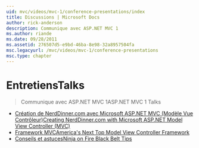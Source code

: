 ```yaml
---
uid: mvc/videos/mvc-1/conference-presentations/index
title: Discussions | Microsoft Docs
author: rick-anderson
description: Communique avec ASP.NET MVC 1
ms.author: riande
ms.date: 09/28/2011
ms.assetid: 276507d5-e9bd-46ba-8e98-32a8957504fa
msc.legacyurl: /mvc/videos/mvc-1/conference-presentations
msc.type: chapter
---
```

<a name="talks"></a><span data-ttu-id="570b9-103">Entretiens</span><span class="sxs-lookup"><span data-stu-id="570b9-103">Talks</span></span>
====================
> <span data-ttu-id="570b9-104">Communique avec ASP.NET MVC 1</span><span class="sxs-lookup"><span data-stu-id="570b9-104">ASP.NET MVC 1 Talks</span></span>


- [<span data-ttu-id="570b9-105">Création de NerdDinner.com avec Microsoft ASP.NET MVC (Modèle Vue Contrôleur)</span><span class="sxs-lookup"><span data-stu-id="570b9-105">Creating NerdDinner.com with Microsoft ASP.NET Model View Controller (MVC)</span></span>](creating-nerddinnercom-with-microsoft-aspnet-model-view-controller-mvc.md)
- [<span data-ttu-id="570b9-106">Framework MVC</span><span class="sxs-lookup"><span data-stu-id="570b9-106">America's Next Top Model View Controller Framework</span></span>](americas-next-top-model-view-controller-framework.md)
- [<span data-ttu-id="570b9-107">Conseils et astuces</span><span class="sxs-lookup"><span data-stu-id="570b9-107">Ninja on Fire Black Belt Tips</span></span>](ninja-on-fire-black-belt-tips.md)

